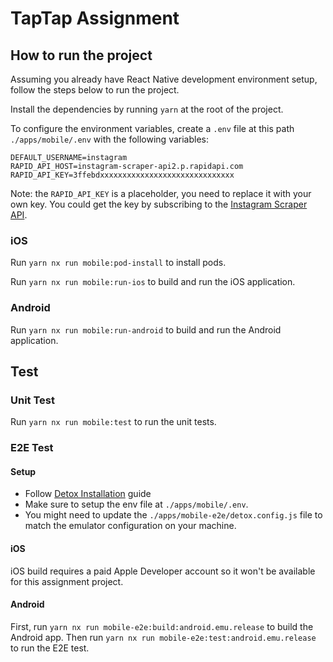 # TapTap Assignment

## How to run the project

Assuming you already have React Native development environment setup, follow the steps below to run the project.

Install the dependencies by running `yarn` at the root of the project.

To configure the environment variables, create a `.env` file at this path `./apps/mobile/.env` with the following variables:

```env
DEFAULT_USERNAME=instagram
RAPID_API_HOST=instagram-scraper-api2.p.rapidapi.com
RAPID_API_KEY=3ffebdxxxxxxxxxxxxxxxxxxxxxxxxxxxxxx
```

Note: the `RAPID_API_KEY` is a placeholder, you need to replace it with your own key.
You could get the key by subscribing to the [Instagram Scraper API](https://rapidapi.com/social-api1-instagram/api/instagram-scraper-api2/playground).

### iOS

Run `yarn nx run mobile:pod-install` to install pods.

Run `yarn nx run mobile:run-ios` to build and run the iOS application.

### Android

Run `yarn nx run mobile:run-android` to build and run the Android application.

## Test

### Unit Test

Run `yarn nx run mobile:test` to run the unit tests.

### E2E Test

#### Setup

- Follow [Detox Installation](https://wix.github.io/Detox/docs/introduction/environment-setup) guide
- Make sure to setup the env file at `./apps/mobile/.env`.
- You might need to update the `./apps/mobile-e2e/detox.config.js` file to match the emulator configuration on your machine.

#### iOS

iOS build requires a paid Apple Developer account so it won't be available for this assignment project.

#### Android

First, run `yarn nx run mobile-e2e:build:android.emu.release` to build the Android app.
Then run `yarn nx run mobile-e2e:test:android.emu.release` to run the E2E test.
